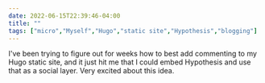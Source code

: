 ---date: 2022-06-15T22:39:46-04:00title: ""tags: ["micro","Myself","Hugo","static site","Hypothesis","blogging"]---I've been trying to figure out for weeks how to best add commenting to my Hugo static site, and it just hit me that I could embed Hypothesis and use that as a social layer. Very excited about this idea.